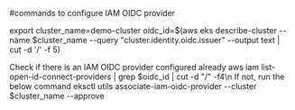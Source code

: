 #commands to configure IAM OIDC provider

export cluster_name=demo-cluster
oidc_id=$(aws eks describe-cluster --name $cluster_name --query "cluster.identity.oidc.issuer" --output text | cut -d '/' -f 5) 

Check if there is an IAM OIDC provider configured already
aws iam list-open-id-connect-providers | grep $oidc_id | cut -d "/" -f4\n
If not, run the below command
eksctl utils associate-iam-oidc-provider --cluster $cluster_name --approve
